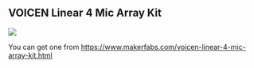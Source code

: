 
## VOICEN Linear 4 Mic Array Kit
![](assets/images/1/0.jpg)

You can get one from https://www.makerfabs.com/voicen-linear-4-mic-array-kit.html

